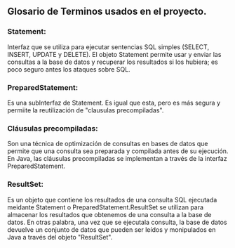 ## Glosario de Terminos usados en el proyecto.
### Statement:
Interfaz que se utiliza para ejecutar sentencias SQL simples (SELECT, INSERT, UPDATE y DELETE).
El objeto Statement permite usar y enviar las consultas a la base de datos y recuperar los resultados si los hubiera;
es poco seguro antes los ataques sobre SQL.

### PreparedStatement:
Es una subInterfaz de Statement. Es igual que esta, pero es más segura y permiite la reutilización de 
"clausulas precompiladas".

### Cláusulas precompiladas:
Son una técnica de optimización de consultas en bases de datos que permite que una consulta sea preparada y compilada
antes de su ejecución.
En Java, las cláusulas precompiladas se implementan a través de la interfaz PreparedStatement.

### ResultSet:
Es un objeto que contiene los resultados de una consulta SQL ejecutada meidante Statement
o PreparedStatement.ResultSet se utilizan para almacenar los resultados que obtenemos de una 
consulta a la base de datos. En otras palabra, una vez que se ejecutala consulta, la base de datos devuelve
un conjunto de datos que pueden ser leídos y monipulados en Java a  través del objeto "ResultSet".


